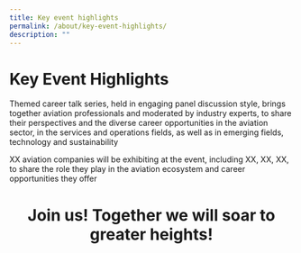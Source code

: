 ```yaml
---
title: Key event highlights
permalink: /about/key-event-highlights/
description: ""
---
```

# Key Event Highlights
Themed career talk series, held in engaging panel discussion style, brings together aviation professionals and moderated by industry experts, to share their perspectives and the diverse career opportunities in the aviation sector, in the services and operations fields, as well as in emerging fields, technology and sustainability

XX aviation companies will be exhibiting at the event, including XX, XX, XX, to share the role they play in the aviation ecosystem and career opportunities they offer

<h1 style="text-align: center">Join us! Together we will soar to greater heights!</h1>